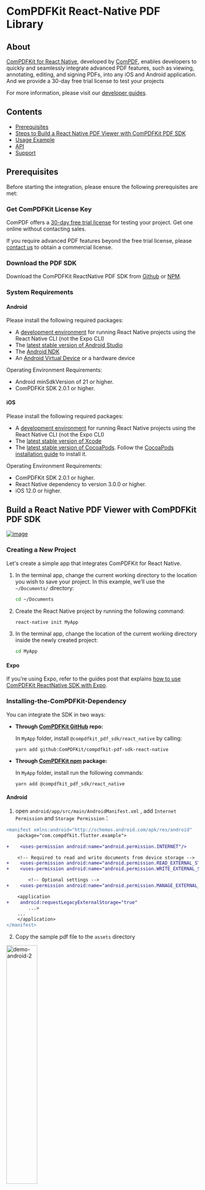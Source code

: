 # ComPDFKit React-Native PDF Library

## About

[ComPDFKit for React Native](https://www.compdf.com/react-native), developed by [ComPDF](https://www.compdf.com/), enables developers to quickly and seamlessly integrate advanced PDF features, such as viewing, annotating, editing, and signing PDFs, into any iOS and Android application. And we provide a 30-day free trial license to test your projects

For more information, please visit our [developer guides](https://www.compdf.com/guides/pdf-sdk/react-native/requirements).


## Contents

- [Prerequisites](#prerequisites)
- [Steps to Build a React Native PDF Viewer with ComPDFKit PDF SDK](#steps-to-build-a-react-native-pdf-viewer-with-compdfkit-pdf-sdk)
- [Usage Example](#usage-example)
- [API](#api)
- [Support](#support)

## Prerequisites

Before starting the integration, please ensure the following prerequisites are met:

### Get ComPDFKit License Key

ComPDF offers a [30-day free trial license](https://www.compdf.com/pricing) for testing your project. Get one online without contacting sales.

If you require advanced PDF features beyond the free trial license, please [contact us](https://www.compdf.com/contact-sales) to obtain a commercial license.


### Download the PDF SDK

Download the ComPDFKit ReactNative PDF SDK from [Github](https://github.com/ComPDFKit/compdfkit-pdf-sdk-android) or [NPM](https://www.npmjs.com/package/@compdfkit_pdf_sdk/react_native).

### System Requirements

#### Android

Please install the following required packages:

- A [development environment](https://reactnative.dev/docs/environment-setup) for running React Native projects using the React Native CLI (not the Expo CLI)
- The [latest stable version of Android Studio](https://developer.android.com/studio)
- The [Android NDK](Android%20NDK)
- An [Android Virtual Device](https://developer.android.com/studio/run/managing-avds.html) or a hardware device

Operating Environment Requirements:

- Android minSdkVersion of 21 or higher.
- ComPDFKit SDK 2.0.1 or higher.

#### iOS

Please install the following required packages:

- A [development environment](https://reactnative.dev/docs/environment-setup) for running React Native projects using the React Native CLI (not the Expo CLI)
- The [latest stable version of Xcode](https://apps.apple.com/us/app/xcode/id497799835?mt=12)
- The [latest stable version of CocoaPods](https://github.com/CocoaPods/CocoaPods/releases). Follow the [CocoaPods installation guide](https://guides.cocoapods.org/using/getting-started.html#installation) to install it.

Operating Environment Requirements:

- ComPDFKit SDK 2.0.1 or higher.
- React Native dependency to version 3.0.0 or higher.
- iOS 12.0 or higher.

## Build a React Native PDF Viewer with ComPDFKit PDF SDK

[![image](https://img.youtube.com/vi/2ug2nPkuOy4/maxresdefault.jpg)](https://youtu.be/2ug2nPkuOy4)

### Creating a New Project

Let's create a simple app that integrates ComPDFKit for React Native.

1. In the terminal app, change the current working directory to the location you wish to save your project. In this example, we’ll use the `~/Documents/` directory:

   ```bash
   cd ~/Documents
   ```
2. Create the React Native project by running the following command:

   ```bash
   react-native init MyApp
   ```
3. In the terminal app, change the location of the current working directory inside the newly created project:

   ```bash
   cd MyApp
   ```

#### Expo

If you’re using Expo, refer to the guides post that explains [how to use ComPDFKit ReactNative SDK with Expo](https://www.compdf.com/guides/pdf-sdk/react-native/how-to-use-compdfkit-react-native-sdk-with-expo).

### Installing-the-ComPDFKit-Dependency

You can integrate the SDK in two ways:

* **Through [ComPDFKit GitHub](https://github.com/ComPDFKit/compdfkit-pdf-sdk-react-native) repo:**

  In `MyApp` folder, install `@compdfkit_pdf_sdk/react_native` by calling:

  ```shell
  yarn add github:ComPDFKit/compdfkit-pdf-sdk-react-native
  ```
* **Through [ComPDFKit npm](https://www.npmjs.com/package/@compdfkit_pdf_sdk/react_native) package:**

  In `MyApp` folder, install run the following commands:

  ```
  yarn add @compdfkit_pdf_sdk/react_native
  ```

#### Android

1. open  `android/app/src/main/AndroidManifest.xml` , add  `Internet Permission` and `Storage Permission`：

```diff
<manifest xmlns:android="http://schemas.android.com/apk/res/android"
    package="com.compdfkit.flutter.example">

+    <uses-permission android:name="android.permission.INTERNET"/>

    <!-- Required to read and write documents from device storage -->
+    <uses-permission android:name="android.permission.READ_EXTERNAL_STORAGE"/>
+    <uses-permission android:name="android.permission.WRITE_EXTERNAL_STORAGE"/>

		<!-- Optional settings -->
+    <uses-permission android:name="android.permission.MANAGE_EXTERNAL_STORAGE" />

    <application
+    android:requestLegacyExternalStorage="true"
        ...>
	...
    </application>
</manifest>
```

2. Copy the sample pdf file to the `assets` directory

<img src="./screenshots/demo-android-2.png" alt="demo-android-2" width="40%" />

2. Replace `App.js` (or `App.tsx`) with what is shown for [Usage-Example](#Usage-Example)
3. Finally in the root project directory, run `react-native run-android`.

#### iOS

1. Open your project’s Podfile in a text editor:

```bash
open ios/Podfile
```

2. Add the following line to the `target 'MyApp' do ... end` block:

```diff
target 'MyApp' do
    # ...
+  pod "ComPDFKit", podspec:'https://file.compdf.com/cocoapods/ios/compdfkit_pdf_sdk/2.4.7/ComPDFKit.podspec'
+  pod "ComPDFKit_Tools", podspec:'https://file.compdf.com/cocoapods/ios/compdfkit_pdf_sdk/2.4.7/ComPDFKit_Tools.podspec'
    # ...
end
```

**Note:** If SSL network requests fail to download the `ComPDFKit` library when you run `pod install`, you can use the following method instead.

```diff
target 'MyApp' do
    # ...
+  pod 'ComPDFKit', :git => 'https://github.com/ComPDFKit/compdfkit-pdf-sdk-ios-swift.git', :tag => '2.4.7'
+  pod 'ComPDFKit_Tools', :git => 'https://github.com/ComPDFKit/compdfkit-pdf-sdk-ios-swift.git', :tag => '2.4.7'
    # ...
end
```

3. In the `ios` folder, run `pod install`.
4. Open your project’s Workspace in Xcode:

   ```bash
   open ios/MyApp.xcworkspace
   ```

   Make sure the deployment target is set to 12.0 or higher:

   ![1-1](./screenshots/1-1.png)
5. Add the PDF document you want to display to your application by dragging it into your project. On the dialog that’s displayed, select Finish to accept the default integration options. You can use **"PDF_Document.pdf"** as an example.

   <img src="./screenshots/1-7.png" style="zoom:50%;" />

```
<key>NSCameraUsageDescription</key>
<string>Your consent is required before you could access the function.</string>

<key>NSMicrophoneUsageDescription</key>
<string>Your consent is required before you could access the function.</string>

<key>NSPhotoLibraryAddUsageDescription</key>
<string>Your consent is required before you could access the function.</string>

<key>NSPhotoLibraryUsageDescription</key>
<string>Your consent is required before you could access the function.</string>

<key>NSAppTransportSecurity</key>
<dict>
<key>NSAllowsArbitraryLoads</key>
<true/>
</dict>
```

3. Replace `App.js` (or `App.tsx`) with what is shown for [Usage-Example](#Usage-Example)
4. Finally in the root project directory, run `react-native run-ios`.

### Apply the License Key

If you haven't get a license key, please check out [how to obtain a license key](/guides/pdf-sdk/react-native/requirements).

ComPDFKit PDF SDK currently supports two authentication methods to verify license keys: online authentication and offline authentication.

*Learn about:*

*[What is the authentication mechanism of ComPDFKit's license?](https://www.compdf.com/faq/authentication-mechanism-of-compdfkit-license)*

*[What are the differences between Online Authentication and Offline Authentication?](https://www.compdf.com/faq/the-differences-between-online-authentication-and-offline-authentication)*

Accurately obtaining the license key is crucial for the application of the license.

**Android**

1. In the email you received, locate the `XML` file containing the license key.

2. Copy the `license_key_rn.xml` file into the following directory:`android/app/src/main/assets/`

<img src="./screenshots/guides_rn_2.4_1.png" style="zoom:50%;" />

3. Initialize the SDK:

```tsx
ComPDFKit.initWithPath('assets://license_key_rn.xml');
```

**iOS**

1. Use Xcode to copy the `license_key_rn.xml`file into your project’s` ios/`directory.

<img src="./screenshots/guides_rn_2.4_2.png" style="zoom:50%;" />

2. Initialize the SDK:

```tsx
// Copy the license_key_rn_ios.xml file into your iOS project directory (or a readable location):
ComPDFKit.initWithPath('license_key_rn.xml');
```

**Alternative Method**

You can also store the License file in the device’s local storage and initialize the SDK using its file path:

```tsx
// Obtain the License file through the local storage path of the device for initialization
ComPDFKit.initWithPath('/data/data/0/your_packages/files/license_key_rn.xml');
```



## Usage-Example

After installing from NPM or GitHub, replace `App.tsx` with the following code.

Make sure to follow the above steps to copy the sample document into your Android or iOS project.

Here is the sample code for `App.tsx`:

```tsx
/**
 * Copyright © 2014-2025 PDF Technologies, Inc. All Rights Reserved.
 *
 * THIS SOURCE CODE AND ANY ACCOMPANYING DOCUMENTATION ARE PROTECTED BY INTERNATIONAL COPYRIGHT LAW
 * AND MAY NOT BE RESOLD OR REDISTRIBUTED. USAGE IS BOUND TO THE ComPDFKit LICENSE AGREEMENT.
 * UNAUTHORIZED REPRODUCTION OR DISTRIBUTION IS SUBJECT TO CIVIL AND CRIMINAL PENALTIES.
 * This notice may not be removed from this file.
 */

import React, { Component } from 'react';
import {
  SafeAreaView
} from 'react-native';
import { ComPDFKit, CPDFReaderView } from '@compdfkit_pdf_sdk/react_native';
import { Platform } from 'react-native';

type Props = {};

export default class App extends Component<Props> {

  state = {
    versionCode: ''
  }

  constructor(props: Props) {
    super(props)
    this.initialize()
    this.getVersionCode()
  }

  async getVersionCode() {
    // Get the version code of ComPDFKit SDK
    var version = await ComPDFKit.getVersionCode()
    this.setState({
      versionCode: version
    })
  }

  async initialize() {
    // use license file
    var result = await ComPDFKit.initWithPath(Platform.OS == "android" ? "assets://license_key_rn.xml" : "license_key_rn.xml")
    console.log("ComPDFKitRN", "init_:", result)
  }

  /**
     * Open the sample document embedded in Android or iOS project.
     */
  openSample() {
    var samplePDF: string = Platform.OS == 'android' ? 'file:///android_asset/PDF_Document.pdf' : 'PDF_Document.pdf'
    // We provide default UI and PDF property related configurations here, you can modify configuration options according to your needs.
    var config = ComPDFKit.getDefaultConfig({

    })
    ComPDFKit.openDocument(samplePDF, '', config)
  }

  samplePDF = Platform.OS === 'android'
  ? 'file:///android_asset/PDF_Document.pdf'
  : 'PDF_Document.pdf';

  const onPageChanged = (pageIndex : number) =>{
    // console.log('ComPDFKitRN --- onPageChanged:', pageIndex);
  }

  const saveDocument = () => {
    console.log('ComPDFKitRN saveDocument');
  }

  render() {
    return (
      <SafeAreaView style={{ flex: 1 }}>
        <CPDFReaderView
          document={this.samplePDF}
          onPageChanged={onPageChanged}
          saveDocument={saveDocument}
          configuration={ComPDFKit.getDefaultConfig({})}
          style={{ flex: 1 }}
          />
      </SafeAreaView>
    );
  }
}
```

* (Android) For local storage file path:

```tsx
document = '/storage/emulated/0/Download/PDF_document.pdf'
```

* (Android) For content Uri:

```tsx
document = 'content://...'
```

* (Android) For assets path:

```tsx
document = "file:///android_asset/..."
```

* (iOS) For app bundle file path:

```tsx
document = "document.pdf"
```

* (iOS) for URL path:

```tsx
document = "file://xxxx/document.pdf"
```

### Configuration

When rendering a PDF view using the `ComPDFKit.openDocument` method or the `CPDFReaderView` UI component , you have the flexibility to enable or disable certain features or adjust default attribute values for PDF annotations, forms, and more through the `CPDFConfiguration` settings.

For your convenience, you can obtain default attribute values by using the `ComPDFKit.getDefaultConfig({})` method.

The following example demonstrates the configuration settings for some aspects. For more detailed configuration options, refer to [CONFIGURATION](./CONFIGURATION.md) for further information.

1. Set the initial display mode and the list of available modes. The following code shows enabling only the viewer mode and annotations mode:

```tsx
import { ComPDFKit, CPDFViewMode } from '@compdfkit_pdf_sdk/react_native';

var config = ComPDFKit.getDefaultConfig({
  modeConfig:{
    initialViewMode: CPDFViewMode.VIEWER,
    availableViewModes: [
      CPDFViewMode.VIEWER,
      CPDFViewMode.ANNOTATIONS
    ]
  }
})

// Use in Modal View
ComPDFKit.openDocument(samplePDF, '', config)

// Use in UI components
<CPDFReaderView
	document={this.samplePDF}
	configuration={config}
	style={{ flex: 1 }}
/>
```

2. Set the list of enabled annotation types and default annotation attribute values. For example, enable only highlight annotations and set the color and transparency for highlight annotations:

```tsx
import { ComPDFKit, CPDFAnnotationType, CPDFConfigTool } from '@compdfkit_pdf_sdk/react_native';

var config = ComPDFKit.getDefaultConfig({
  annotationsConfig: {
    availableType: [
      CPDFAnnotationType.NOTE
    ],
    availableTools: [
      CPDFConfigTool.SETTING,
      CPDFConfigTool.UNDO,
      CPDFConfigTool.REDO,
    ],
    initAttribute: {
      note: {
        color: '#1460F3',
        alpha: 255
      }
    }
  }
})

// Use in Modal View
ComPDFKit.openDocument(samplePDF, '', config)

// Use in UI components
<CPDFReaderView
	document={this.samplePDF}
	configuration={config}
	style={{ flex: 1 }}
/>
```

3. Set the display mode and page flipping direction:

```tsx
import { ComPDFKit, CPDFDisplayMode } from '@compdfkit_pdf_sdk/react_native';

var config = ComPDFKit.getDefaultConfig({
  readerViewConfig: {
    displayMode: CPDFDisplayMode.DOUBLE_PAGE,
    verticalMode: false
  }
})
// Use in Modal View
ComPDFKit.openDocument(samplePDF, '', config)

// Use in UI components
<CPDFReaderView
	document={this.samplePDF}
	configuration={config}
	style={{ flex: 1 }}
/>
```

## **API**

APIs are available on the [API](API.md)

## Support

[ComPDFKit](https://www.compdf.com/) has a professional R&D team that produces comprehensive technical documentation and guides to help developers. Also, you can get an immediate response when reporting your problems to our support team.

- For detailed information, please visit our [Guides](https://www.compdf.com/guides/pdf-sdk/react-native/overview) page.
- Stay updated with the latest improvements through our [Changelog](https://www.compdf.com/pdf-sdk/changelog-react-native).
- For technical assistance, please reach out to our [Technical Support](https://www.compdf.com/support).
- To get more details and an accurate quote, please contact our [Sales Team](https://compdf.com/contact-us).

Thanks for reading
The [ComPDF](https://www.compdf.com/) Team
